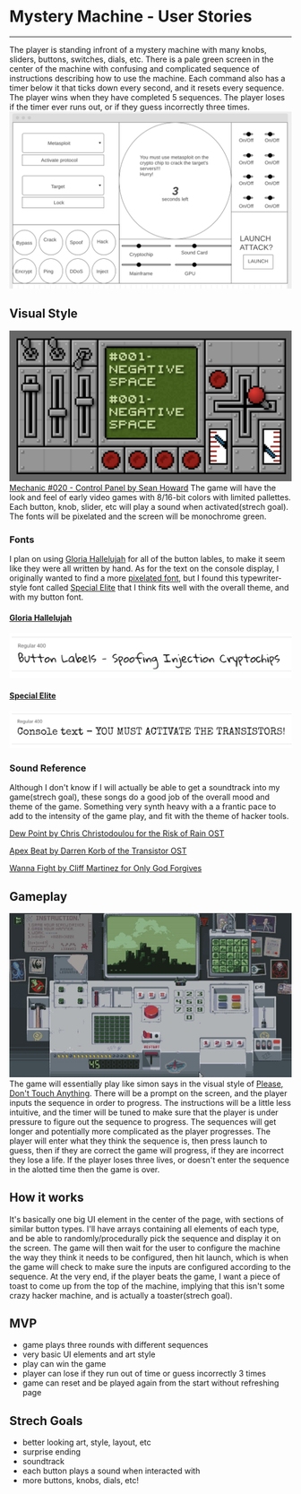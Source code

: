 # Mystery Machine - User Stories

---

The player is standing infront of a mystery machine with many knobs, sliders, buttons, switches, dials, etc. There is a pale green screen in the center of the machine with confusing and complicated sequence of instructions describing how to use the machine. Each command also has a timer below it that ticks down every second, and it resets every sequence.  The player wins when they have completed 5 sequences. The player loses if the timer ever runs out, or if they guess incorrectly three times. 
![wireframe](./wireframes/wireframe.png)

## Visual Style

![Visual Style](./wireframes/visualStyle.png)[Mechanic #020 - Control Panel by Sean Howard](http://squidi.net/three/entry.php?id=20)
The game will have the look and feel of early video games with 8/16-bit colors with limited pallettes. Each button, knob, slider, etc will play a sound when activated(strech goal). The fonts will be pixelated and the screen will be monochrome green.

### Fonts

I plan on using [Gloria Hallelujah](https://fonts.google.com/specimen/Gloria+Hallelujah) for all of the button lables, to make it seem like they were all written by hand. As for the text on the console display, I originally wanted to find a more [pixelated font](https://fonts.google.com/specimen/VT323), but I found this typewriter-style font called [Special Elite](https://fonts.google.com/specimen/Special+Elite) that I think fits well with the overall theme, and with my button font. 

#### [Gloria Hallelujah](https://fonts.google.com/specimen/Gloria+Hallelujah)

![gloria.png](./wireframes/gloria.png)

#### [Special Elite](https://fonts.google.com/specimen/Special+Elite)

![specialElite.png](./wireframes/specialElite.png)

### Sound Reference

Although I don't know if I will actually be able to get a soundtrack into my game(strech goal), these songs do a good job of the overall mood and theme of the game. Something very synth heavy with a a frantic pace to add to the intensity of the game play, and fit with the theme of hacker tools. 

[Dew Point by Chris Christodoulou for the Risk of Rain OST](https://www.youtube.com/watch?v=TVyBV_HC8eg)

[Apex Beat by Darren Korb of the Transistor OST](https://www.youtube.com/watch?v=y4o8zJGNFNo)

[Wanna Fight by Cliff Martinez for Only God Forgives](https://www.youtube.com/watch?v=JRHMJ_zzjnA)

## Gameplay

![Please, Don't Touch Anything'](./wireframes/please.png)
The game will essentially play like simon says in the visual style of [Please, Don't Touch Anything](https://fourquarters.itch.io/pdta-ld). There will be a prompt on the screen, and the player inputs the sequence in order to progress. The instructions will be a little less intuitive, and the timer will be tuned to make sure that the player is under pressure to figure out the sequence to progress. The sequences will get longer and potentially more complicated as the player progresses. The player will enter what they think the sequence is, then press launch to guess, then if they are correct the game will progress, if they are incorrect they lose a life. If the player loses three lives, or doesn't enter the sequence in the alotted time then the game is over. 

## How it works

It's basically one big UI element in the center of the page, with sections of similar button types. I'll have arrays containing all elements of each type, and be able to randomly/procedurally pick the sequence and display it on the screen. The game will then wait for the user to configure the machine the way they think it needs to be configured, then hit launch, which is when the game will check to make sure the inputs are configured according to the sequence. At the very end, if the player beats the game, I want a piece of toast to come up from the top of the machine, implying that this isn't some crazy hacker machine, and is actually a toaster(strech goal). 

## MVP
- game plays three rounds with different sequences 
- very basic UI elements and art style
- play can win the game 
- player can lose if they run out of time or guess incorrectly 3 times
- game can reset and be played again from the start without refreshing page


## Strech Goals 
- better looking art, style, layout, etc
- surprise ending
- soundtrack 
- each button plays a sound when interacted with 
- more buttons, knobs, dials, etc!
